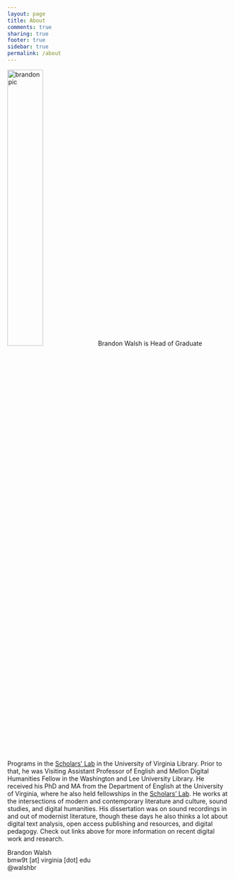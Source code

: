```yaml
---
layout: page
title: About
comments: true
sharing: true
footer: true
sidebar: true
permalink: /about
---
```


<p><img class="right" width="40%" src="{{ root_url }}/assets/images/new_me.jpg" title="Brandon Walsh" alt="brandon pic">
Brandon Walsh is Head of Graduate Programs in the <a href="http://scholarslab.org">Scholars' Lab</a> in the University of Virginia Library. Prior to that, he was Visiting Assistant Professor of English and Mellon Digital Humanities Fellow in the Washington and Lee University Library. He received his PhD and MA from the Department of English at the University of Virginia, where he also held fellowships in the <a href="http://scholarslab.org">Scholars’ Lab</a>. He works at the intersections of modern and contemporary literature and culture, sound studies, and digital humanities. His dissertation was on sound recordings in and out of modernist literature, though these days he also thinks a lot about digital text analysis, open access publishing and resources, and digital pedagogy. Check out links above for more information on recent digital work and research.</p>

Brandon Walsh  
bmw9t [at] virginia [dot] edu<br>
@walshbr   
